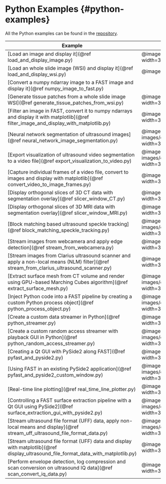Python Examples {#python-examples}
=============================

All the Python examples can be found in the [repository](https://github.com/smistad/FAST/tree/master/source/FAST/Examples/Python).

|Example|Result|
|----|----|
|[Load an image and display it](@ref load_and_display_image.py) | @image html images/examples/python/left_ventricle.jpg width=350px; |
|[Load an whole slide image (WSI) and display it](@ref load_and_display_wsi.py)| @image html images/examples/python/wsi.jpg width=350px;   |
|[Convert a numpy ndarray image to a FAST image and display it](@ref numpy_image_to_fast.py) ||
|[Generate tissue patches from a whole slide image WSI](@ref generate_tissue_patches_from_wsi.py)| @image html images/examples/python/wsi_patches.jpg width=350px; |
|[Filter an image in FAST, convert it to numpy ndarrays and display it with matplotlib](@ref filter_image_and_display_with_matplotlib.py) | @image html images/examples/python/non_local_means.jpg width=350px; |
|[Neural network segmentation of ultrasound images](@ref neural_network_image_segmentation.py)| @image html images/examples/python/neural_network_segmentation.jpg width=350px; |
|[Export visualization of ultrasound video segmentation to a video file](@ref export_visualization_to_video.py)| @image html images/examples/python/neural_network_segmentation.jpg width=350px; |
|[Capture individual frames of a video file, convert to images and display with matplotlib](@ref convert_video_to_image_frames.py)| @image html images/examples/python/video_frames.jpg width=350px; |
|[Display orthogonal slices of 3D CT data with segmentation overlay](@ref slicer_window_CT.py)| @image html images/examples/python/slicer_window_CT.jpg width=350px; |
|[Display orthogonal slices of 3D MRI data with segmentation overlay](@ref slicer_window_MRI.py)| @image html images/examples/python/slicer_window_MRI.jpg width=350px; |
|[Block matching based ultrasound speckle tracking](@ref block_matching_speckle_tracking.py)| @image html images/examples/python/block_matching_tracking.jpg width=350px; |
|[Stream images from webcamera and apply edge detection](@ref stream_from_webcamera.py)| @image html images/examples/python/webcamera.jpg width=350px; |
|[Stream images from Clarius ultrasound scanner and apply a non-local means (NLM) filter](@ref stream_from_clarius_ultrasound_scanner.py)| @image html images/examples/python/clarius_streaming.jpg width=350px; |
|[Extract surface mesh from CT volume and render using GPU-based Marching Cubes algorithm](@ref extract_surface_mesh.py)| @image html images/examples/python/extract_surface_and_render.jpg width=350px; |
|[Inject Python code into a FAST pipeline by creating a custom Python process object](@ref python_process_object.py)| @image html images/examples/python/python_process_object.jpg width=350px; |
|[Create a custom data streamer in Python](@ref python_streamer.py)| @image html images/examples/python/left_ventricle.jpg width=350px; |
|[Create a custom random access streamer with playback GUI in Python](@ref python_random_access_streamer.py)| @image html images/examples/python/python_random_access_streamer.jpg width=350px; |
|[Creating a Qt GUI with PySide2 along FAST](@ref pyfast_and_pyside2.py)| @image html images/examples/python/pyfast_and_pyside.jpg width=350px; |
|[Using FAST in an existing PySide2 application](@ref pyfast_and_pyside2_custom_window.py)| @image html images/examples/python/pyfast_and_pyside_custom_window.jpg width=350px; |
|[Real-time line plotting](@ref real_time_line_plotter.py)|  @image html images/examples/python/real_time_line_plotter.jpg width=350px; |
|[Controlling a FAST surface extraction pipeline with a Qt GUI using PySide2](@ref surface_extraction_gui_with_pyside2.py)|@image html images/examples/python/pyside_surface_extraction.jpg width=350px;|
|[Stream ultrasound file format (UFF) data, apply non-local means and display](@ref stream_uff_ultrasound_file_format_data.py)| @image html images/examples/python/stream_uff_data_and_filter.jpg width=350px;|
|[Stream ultrasound file format (UFF) data and display with matplotlib](@ref display_ultrasound_file_format_data_with_matplotlib.py)| @image html images/examples/python/display_uff_data.jpg width=350px;|
|[Perform envelope detection, log compression and scan conversion on ultrasound IQ data](@ref scan_convert_iq_data.py)| @image html images/examples/python/scan_convert_iq_data.jpg width=350px;|

